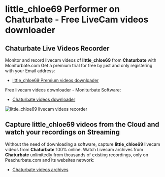 # little_chloe69 Performer on Chaturbate - Free LiveCam videos downloader

## Chaturbate Live Videos Recorder

Monitor and record livecam videos of **little_chloe69** from **Chaturbate** with Moniturbate.com
Get a premium trial for free by just and only registering with your Email address:
* [little_chloe69 Premium videos downloader](https://moniturbate.com/request-demo-licence-key.html)

Free livecam videos downloader - Moniturbate Software:
* [Chaturbate videos downloader](https://moniturbate.com/moniturbate-download-software.html)

![little_chloe69 livecam videos recorder](https://peachurnet.com/templates/moniturbate-software.png)


## Capture little_chloe69 videos from the Cloud and watch your recordings on Streaming

Without the need of downloading a software, capture **little_chloe69** livecam videos from **Chaturbate** 100% online.
Watch Livecam archives from **Chaturbate** unlimitedly from thousands of existing recordings, only on Peachurbate.com and its websites network:
* [Chaturbate videos archives](https://peachurnet.com/)